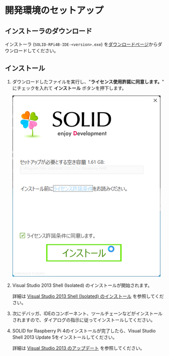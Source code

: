 # 開発環境のセットアップ

## インストーラのダウンロード

インストーラ (`SOLID-RPi4B-IDE-<version>.exe`) を[ダウンロードページ](download.md)からダウンロードしてください。

## インストール

1. ダウンロードしたファイルを実行し、"**ライセンス使用許諾に同意します。**" にチェックを入れて **インストール** ボタンを押下します。

    ![install-1](img/solid-rpi4b-install-1.png)

2. Visual Studio 2013 Shell (Isolated) のインストールが開始されます。

    詳細は [Visual Studio 2013 Shell (Isolated) のインストール](https://solid.kmckk.com/SOLID/doc/latest/tutorial/installation.html#shell) を参照してください。


3. 次にデバッガ、IDEのコンポーネント、ツールチェーンなどがインストールされますので、ダイアログの指示に従ってインストールしてください。

4. SOLID for Raspberry Pi 4のインストールが完了したら、Visual Studio Shell 2013 Update 5をインストールしてください。

    詳細は [Visual Studio 2013 のアップデート](https://solid.kmckk.com/SOLID/doc/latest/tutorial/installation.html#visual-studio-2013) を参照してください。
